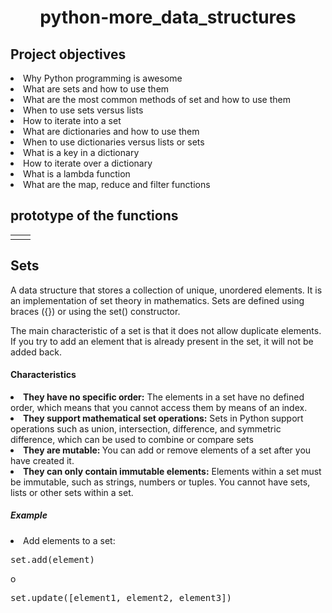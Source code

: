 <h1 align = "center"> python-more_data_structures</h1>
<h2>Project objectives</h2>
<li>Why Python programming is awesome</li>
<li>What are sets and how to use them</li>
<li>What are the most common methods of set and how to use them</li>
<li>When to use sets versus lists</li>
<li>How to iterate into a set</li>
<li>What are dictionaries and how to use them</li>
<li>When to use dictionaries versus lists or sets</li>
<li>What is a key in a dictionary</li>
<li>How to iterate over a dictionary</li>
<li>What is a lambda function</li>
<li>What are the map, reduce and filter functions</li>

<h2>prototype of the functions</h2>
<table>
<tr>
   <td></td>
   <td></td>
</tr>
  </table>
  <h2>Sets</h2>
  <p>
  A data structure that stores a collection of unique, unordered elements. It is an implementation of set theory in mathematics. Sets are defined using braces ({}) or using the set() constructor.

The main characteristic of a set is that it does not allow duplicate elements. If you try to add an element that is already present in the set, it will not be added back.
</p>
<h4>Characteristics</h4>
<li><b>They have no specific order:</b> The elements in a set have no defined order, which means that you cannot access them by means of an index.</li>

<li><b>They support mathematical set operations:</b> Sets in Python support operations such as union, intersection, difference, and symmetric difference, which can be used to combine or compare sets</li>

<li><b>They are mutable: </b>You can add or remove elements of a set after you have created it.</li>

<li><b>They can only contain immutable elements:</b> Elements within a set must be immutable, such as strings, numbers or tuples. You cannot have sets, lists or other sets within a set.</li>

<h5>Example</h5>

<li>Add elements to a set:</li>
<pre>
set.add(element)
</pre>
o
<pre>
set.update([element1, element2, element3])
</pre>
